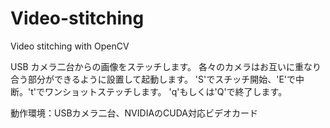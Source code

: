 # Video-stitching
Video stitching with OpenCV

USB カメラ二台からの画像をステッチします。
各々のカメラはお互いに重なり合う部分ができるように設置して起動します。
'S'でスチッチ開始、'E'で中断。't'でワンショットステッチします。
'q'もしくは'Q'で終了します。

動作環境：USBカメラ二台、NVIDIAのCUDA対応ビデオカード
